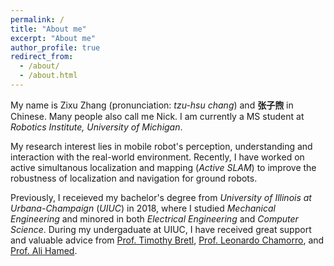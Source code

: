 ```yaml
---
permalink: /
title: "About me"
excerpt: "About me"
author_profile: true
redirect_from: 
  - /about/
  - /about.html
---
```


My name is Zixu Zhang (pronunciation: *tzu-hsu chang*) and **张子煦** in Chinese. Many people also call me Nick. I am currently a MS student at *Robotics Institute, University of Michigan*. 

My research interest lies in mobile robot's perception, understanding and interaction with the real-world environment. Recently, I have worked on active simultanous localization and mapping (*Active SLAM*) to improve the robustness of localization and navigation for ground robots.

Previously, I receieved my bachelor's degree from *University of Illinois at Urbana-Champaign* (*UIUC*) in 2018, where I studied *Mechanical Engineering* and minored in both *Electrical Engineering* and *Computer Science*. During my undergaduate at UIUC, I have received great support and valuable advice from [Prof. Timothy Bretl](http://bretl.csl.illinois.edu/people/), [Prof. Leonardo Chamorro](http://chamorro.mechse.illinois.edu/index.htm), and [Prof. Ali Hamed](https://muse.union.edu/hameda/). 
